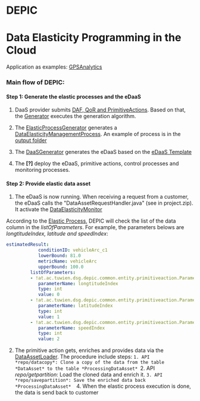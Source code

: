 # DEPIC
Data Elasticity Programming in the Cloud
=====

Application as examples: [GPSAnalytics](https://github.com/tuwiendsg/EPICS/tree/master/depic/examples/applications/GPSAnalytics)

### Main flow of DEPIC:

#### Step 1: Generate the elastic processes and the eDaaS

1. DaaS provider submits [DAF, QoR and PrimitiveActions](https://github.com/tuwiendsg/EPICS/tree/master/depic/examples/applications/GPSAnalytics/experiment1/case1/inputs). Based on that, the [Generator](https://github.com/tuwiendsg/EPICS/blob/master/depic/depic-tooling/src/main/java/at/ac/tuwien/dsg/depic/depictool/generator/Generator.java) executes the generation algorithm. 

2. The [ElasticProcessGenerator](https://github.com/tuwiendsg/EPICS/tree/master/depic/depic-elastic-process-generator/src/main/java/at/ac/tuwien/dsg/depic/elastic/process/generator) 
generates a [DataElasticityManagementProcess](https://github.com/tuwiendsg/EPICS/blob/master/depic/depic-common/src/main/java/at/ac/tuwien/dsg/depic/common/entity/eda/elasticprocess/DataElasticityManagementProcess.java).
An example of process is in the [output folder](https://github.com/tuwiendsg/EPICS/tree/master/depic/examples/applications/GPSAnalytics/experiment1/case1/output)

3. The [DaaSGenerator](https://github.com/tuwiendsg/EPICS/blob/master/depic/depic-tooling/src/main/java/at/ac/tuwien/dsg/depic/depictool/generator/DaaSGenerator.java) generates the eDaaS based on the [eDaaS Template](https://github.com/tuwiendsg/EPICS/tree/master/depic/depic-tooling/src/main/resources)

4. The **[?]** deploy the eDaaS, primitive actions, control processes and monitoring processes.

#### Step 2: Provide elastic data asset

1. The eDaaS is now running. When receiving a request from a customer, the eDaaS calls the "DataAssetRequestHandler.java" (see in project.zip). It activate the [DataElasticityMonitor](https://github.com/tuwiendsg/EPICS/blob/aa2521dfc706861752b11cf48ee3563e63452a9b/depic/orchestrator/src/main/java/at/ac/tuwien/dsg/orchestrator/dataelasticitycontroller/DataElasticityMonitor.java)

According to the [Elastic Process](https://github.com/tuwiendsg/EPICS/blob/master/depic/examples/experiment1/case1/output/elastic_process.yml), DEPIC will check the list of the data column in the *listOfParameters*. For example, the parameters belows are *longtitudeIndex, latitude and speedIndex*:
```yaml
estimatedResult: 
            conditionID: vehicleArc_c1
            lowerBound: 81.0
            metricName: vehicleArc
            upperBound: 100.0
         listOfParameters: 
         - !at.ac.tuwien.dsg.depic.common.entity.primitiveaction.Parameter
            parameterName: longtitudeIndex
            type: int
            value: 0
         - !at.ac.tuwien.dsg.depic.common.entity.primitiveaction.Parameter
            parameterName: latitudeIndex
            type: int
            value: 1
         - !at.ac.tuwien.dsg.depic.common.entity.primitiveaction.Parameter
            parameterName: speedIndex
            type: int
            value: 2
```
2. The primitive action gets, enriches and provides data via the [DataAssetLoader](https://github.com/tuwiendsg/EPICS/blob/master/depic/data-asset-loader/src/main/java/at/ac/tuwien/dsg/dataassetloader/restws/DataassetResource.java). The procedure include steps:
`1. API *repo/datacopy*: Clone a copy of the data from the table *DataAsset* to the table *ProcessingDataAsset*
`2. API *repo/getpartition*: Load the cloned data and enrich it.
`3. API *repo/savepartition*: Save the enriched data back *ProcessingDataAsset* 
`4. When the elastic process execution is done, the data is send back to customer

